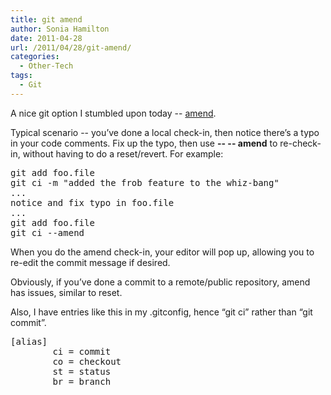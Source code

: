 ```yaml
---
title: git amend
author: Sonia Hamilton
date: 2011-04-28
url: /2011/04/28/git-amend/
categories:
  - Other-Tech
tags:
  - Git
---
```

A nice git option I stumbled upon today -- [amend][1].

<!--more-->

Typical scenario -- you&#8217;ve done a local check-in, then notice there&#8217;s a typo in your code comments. Fix up the typo, then use **-- -- amend** to re-check-in, without having to do a reset/revert. For example:

<pre>git add foo.file
git ci -m "added the frob feature to the whiz-bang"
...
notice and fix typo in foo.file
...
git add foo.file
git ci --amend</pre>

When you do the amend check-in, your editor will pop up, allowing you to re-edit the commit message if desired.

Obviously, if you&#8217;ve done a commit to a remote/public repository, amend has issues, similar to reset.

Also, I have entries like this in my .gitconfig, hence &#8220;git ci&#8221; rather than &#8220;git commit&#8221;.

<pre>[alias]
        ci = commit
        co = checkout
        st = status
        br = branch</pre>

 [1]: http://www.kernel.org/pub/software/scm/git/docs/user-manual.html#fixing-a-mistake-by-rewriting-history
